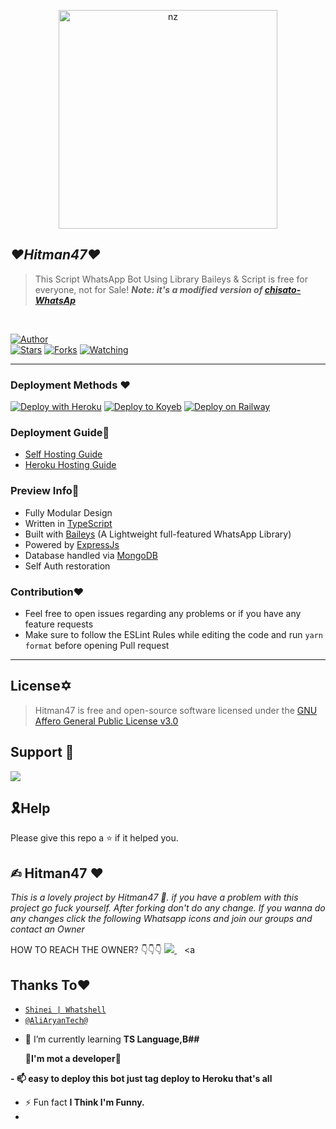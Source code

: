 <p align="center">
<img src="https://telegra.ph/file/20c8b2be57cca5ab47230.jpg" alt="nz" width="350"/>
</p>

## ***♥️Hitman47♥️***
> This Script WhatsApp Bot Using Library Baileys & Script is free for everyone, not for Sale!
> ***Note: it's a modified version of [chisato-WhatsAp](https://github.com/AliAryanTech/Chisato-WhatsApp)***
</br>

<a 
href="https://github.com/DkHitman/"><img title="Author" src="https://img.shields.io/badge/Author-Hitman47-blue.svg?color=54aeff&style=for-the-badge&logo=github" /></a>  
<a href="https://github.com/Dkhitman3/Hitman47"><img title="Stars" src="https://img.shields.io/github/stars/Dkhitman3/Hitman47?color=54aeff&style=flat-square" /></a>
<a href="https://github.com/Dkhitman3/Hitman47/network/members"><img title="Forks" src="https://img.shields.io/github/forks/Dkhitman3/Hitman47?color=54aeff&style=flat-square" /></a>
<a href="https://github.com/Dkhitman3/Bot/watchers"><img title="Watching" src="https://img.shields.io/github/watchers/Dkhitman3/Bot?label=watchers&color=54aeff&style=flat-square" /></a> <br>

---

### Deployment Methods ♥️
[![Deploy with Heroku](https://www.herokucdn.com/deploy/button.svg "Deploy with Heroku")](https://heroku.com/deploy?template=https://github.com/Dkhitman3/Hitman47/blob/master/ "Deploy with Heroku")
[![Deploy to Koyeb](https://www.koyeb.com/static/images/deploy/button.svg)](https://app.koyeb.com/apps/deploy?type=docker&image=quay.io/toshi-san001/koyeb-auto-install:main&env%5BPORT%5D=8000&env%5BPREFIX%5D&&env%5BMONGODB%5D&&env%MODS%5D&name=Hitman47)
[![Deploy on Railway](https://railway.app/button.svg)](https://railway.app/new/template/3j9GNw?referralCode=TE7efK)

### Deployment Guide🏮
- [Self Hosting Guide](https://github.com/Dkhitman3/Hitman47/tree/master?tab=readme-ov-file/blob/master/Self-Hosting-Guide.md)
- [Heroku Hosting Guide](https://github.com/Dkhitman3/Hitman47/tree/master?tab=readme-ov-file/blob/master/Heroku-Hosting-Guide.md)

### Preview Info🧧
- Fully Modular Design </br>
- Written in [TypeScript](https://www.typescriptlang.org/)
- Built with [Baileys](https://github.com/adiwajshing/baileys) (A Lightweight full-featured WhatsApp Library)
- Powered by [ExpressJs](https://expressjs.com/) </br>
- Database handled via [MongoDB](https://www.mongodb.com/) </br>
- Self Auth restoration </br>

### Contribution♥️
- Feel free to open issues regarding any problems or if you have any feature requests 
- Make sure to follow the ESLint Rules while editing the code and run `yarn format` before opening Pull request 

--- 

## License✡️

> Hitman47 is free and open-source software licensed under the [GNU Affero General Public License v3.0](https://github.com/Dkhitman3/Hitman47/tree/master?tab=readme-ov-file/blob/master/LICENSE)

## Support 🧧

<a href="https://chat.whatsapp.com/IE4TnhkOjjyEf53aJMTfwW">
  <img src="https://img.shields.io/badge/Support_Group-0a0a0a?style=for-the-badge&logo=whatsapp&logoColor=white">
</a>

</br>

## 🎗Help
Please give this repo a ⭐ if it helped you.

## ✍︎ Hitman47 ♥️

*This is a lovely project by Hitman47 🌹. if you have a problem with this project go fuck yourself. After forking don't do any change. If you wanna do any changes click the following Whatsapp icons and join our groups and contact an Owner*
 
HOW TO REACH THE OWNER? 👇👇👇
   <a href="https://wa.me/+27844132352?text=Hi%20I%20Am%20From%20GitHub%20☺️">
    <img src="https://img.shields.io/badge/WhatsApp-25D366?style=for-the-badge&logo=whatsapp&logoColor=white" />
  </a>&nbsp;&nbsp;
   <a

## Thanks To♥️
* [`Shinei | Whatshell`](https://github.com/LuckyYam/)
* [`@AliAryanTech@`](https://github.com/AliAryanTech/Chisato-WhatsApp)

- 🌱 I’m currently learning **TS Language,B##**

   🧧**I'm mot a developer**🧧

**- 📫 easy to deploy this bot just tag deploy to Heroku that's all** 

- ⚡ Fun fact **I Think I'm Funny.**
- 

